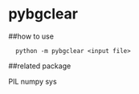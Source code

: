 # pybgclear

##how to use
```
  python -m pybgclear <input file> 
```

##related package

  PIL
  numpy
  sys
